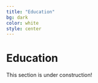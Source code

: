 ```yaml
---
title: "Education"
bg: dark
color: white
style: center
---
```


# Education

This section is under construction!
